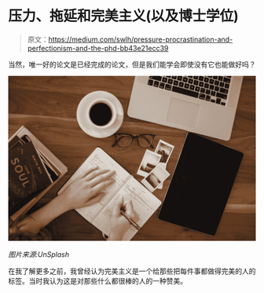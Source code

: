 # 压力、拖延和完美主义(以及博士学位)

> 原文：<https://medium.com/swlh/pressure-procrastination-and-perfectionism-and-the-phd-bb43e21ecc39>

当然，唯一好的论文是已经完成的论文，但是我们能学会即使没有它也能做好吗？

![](img/2c3255851a52cc671070d439ad4a8a03.png)

*图片来源:UnSplash*

在我了解更多之前，我曾经认为完美主义是一个给那些把每件事都做得完美的人的标签。当时我认为这是对那些什么都很棒的人的一种赞美。